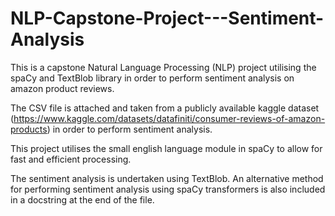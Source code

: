 # NLP-Capstone-Project---Sentiment-Analysis

This is a capstone Natural Language Processing (NLP) project utilising the spaCy and TextBlob library in order to perform sentiment analysis on amazon product reviews.

The CSV file is attached and taken from a publicly available kaggle dataset (https://www.kaggle.com/datasets/datafiniti/consumer-reviews-of-amazon-products) in order to perform sentiment analysis. 

This project utilises the small english language module in spaCy to allow for fast and efficient processing. 

The sentiment analysis is undertaken using TextBlob. An alternative method for performing sentiment analysis using spaCy transformers is also included in a docstring at the end of the file. 
